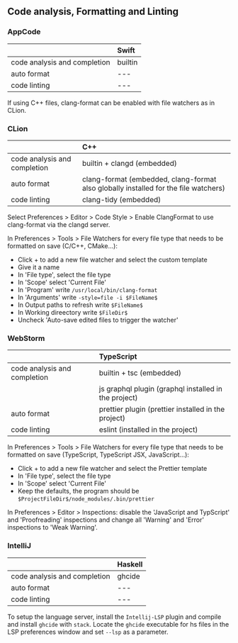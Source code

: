## Code analysis, Formatting and Linting

### AppCode

|                              | Swift               |
|:-----------------------------|:--------------------|
| code analysis and completion | builtin             |
| auto format                  | ---                 |
| code linting                 | ---                 |

If using C++ files, clang-format can be enabled with file watchers as in CLion.

### CLion

|                              | C++                                                                                 |
|:-----------------------------|:------------------------------------------------------------------------------------|
| code analysis and completion | builtin + clangd (embedded)                                                         |
| auto format                  | clang-format (embedded, clang-format also globally installed for the file watchers) |
| code linting                 | clang-tidy (embedded)                                                               |

Select Preferences > Editor > Code Style > Enable ClangFormat to use clang-format via the clangd server.

In Preferences > Tools > File Watchers for every file type that needs to be formatted on save (C/C++, CMake...):
- Click + to add a new file watcher and select the custom template
- Give it a name
- In 'File type', select the file type
- In 'Scope' select 'Current File'
- In 'Program' write `/usr/local/bin/clang-format`
- In 'Arguments' write `-style=file -i $FileName$`
- In Output paths to refresh write `$FileName$`
- In Working direectory write `$FileDir$`
- Uncheck 'Auto-save edited files to trigger the watcher'

### WebStorm

|                              | TypeScript                                           |
|:-----------------------------|:-----------------------------------------------------|
| code analysis and completion | builtin + tsc (embedded)                             |
|                              | js graphql plugin (graphql installed in the project) |
| auto format                  | prettier plugin (prettier installed in the project)  |
| code linting                 | eslint (installed in the project)                    |

In Preferences > Tools > File Watchers for every file type that needs to be formatted on save (TypeScript, TypeScript JSX, JavaScript...):
- Click + to add a new file watcher and select the Prettier template
- In 'File type', select the file type
- In 'Scope' select 'Current File'
- Keep the defaults, the program should be `$ProjectFileDir$/node_modules/.bin/prettier`

In Preferences > Editor > Inspections: disable the 'JavaScript and TypScript' and 'Proofreading' inspections and change all 'Warning' and 'Error' inspections to 'Weak Warning'.

### IntelliJ

|                              | Haskell                                              |
|:-----------------------------|:-----------------------------------------------------|
| code analysis and completion | ghcide                                               |
| auto format                  | ---                                                  |
| code linting                 | ---                                                  |

To setup the language server, install the `Intellij-LSP` plugin and compile and install `ghcide` with `stack`. Locate the `ghcide` executable for hs files in the LSP preferences window and set `--lsp` as a parameter.
